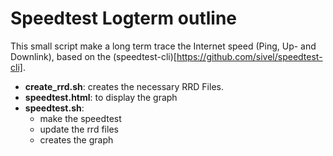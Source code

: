 Speedtest Logterm outline
=========================

This small script make a long term trace the Internet speed (Ping, Up- and Downlink), based on the (speedtest-cli)[https://github.com/sivel/speedtest-cli].

 * **create_rrd.sh**: creates the necessary RRD Files.
 * **speedtest.html**: to display the graph
 * **speedtest.sh**:
   * make the speedtest
   * update the rrd files
   * creates the graph
